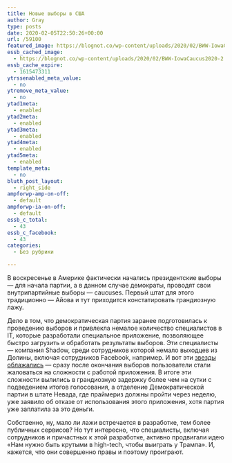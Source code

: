 ```yaml
---
title: Новые выборы в США
author: Gray
type: posts
date: 2020-02-05T22:50:26+00:00
url: /59100
featured_image: https://blognot.co/wp-content/uploads/2020/02/BWW-IowaCaucus2020-2.jpg
essb_cached_image:
  - https://blognot.co/wp-content/uploads/2020/02/BWW-IowaCaucus2020-2.jpg
essb_cache_expire:
  - 1615473311
ytrssenabled_meta_value:
  - no
ytremove_meta_value:
  - no
ytad1meta:
  - enabled
ytad2meta:
  - enabled
ytad3meta:
  - enabled
ytad4meta:
  - enabled
ytad5meta:
  - enabled
template_meta:
  - no
bluth_post_layout:
  - right_side
ampforwp-amp-on-off:
  - default
ampforwp-ia-on-off:
  - default
essb_c_total:
  - 43
essb_c_facebook:
  - 43
categories:
  - Без рубрики

---
```








В воскресенье в Америке фактически начались президентские выборы — для начала партии, а в данном случае демократы, проводят свои внутрипартийные выборы —&nbsp;caucuses. Первый штат для этого традиционно — Айова и тут приходится констатировать грандиозную лажу.&nbsp;

Дело в том, что демократическая партия заранее подготовилась к проведению выборов и привлекла немалое количество специалистов в IT, которые разработали специальное приложение, позволяющее быстро загрузить и обработать результаты выборов. Эти специалисты — компания Shadow, среди сотрудников которой немало выходцев из Долины, включая сотрудников Facebook, например. И вот эти [звезды облажались][1] — сразу после окончания выборов пользователи стали жаловаться на сложности с работой приложения. В итоге эти сложности вылились в грандиозную задержку более чем на сутки с подведением итогов голосования, а отделение Демократической партии в штате Невада, где праймериз должны пройти через неделю, уже заявило об отказе от использования этого приложения, хотя партия уже заплатила за это деньги. 

Собственно, ну, мало ли лажи встречается в разработке, тем более публичных сервисов? Но тут интересно, что специалисты, включая сотрудников и причастных к этой разработке, активно продвигали идею &#171;Нам нужно быть крутыми в high-tech, чтобы выиграть у Трампа&#187;. И, кажется, что они совершенно правы и поэтому проиграют.

 [1]: https://www.huffpost.com/entry/iowa-caucus-app-shadow_n_5e390191c5b687dacc722824